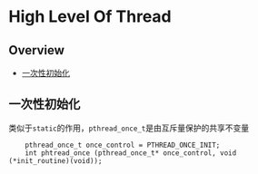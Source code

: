 # High Level Of Thread

## Overview
* [一次性初始化](#ch1)

<h2 id="ch1">一次性初始化</h2>

类似于`static`的作用，`pthread_once_t`是由互斥量保护的共享不变量

```
    pthread_once_t once_control = PTHREAD_ONCE_INIT;
    int phtread_once (pthread_once_t* once_control, void (*init_routine)(void));
```
